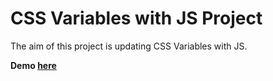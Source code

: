 # CSS Variables with JS Project

The aim of this project is updating CSS Variables with JS.

**Demo [here](https://baydarn.github.io/JS-30/03%20CSS%20Variables/index-START.html)**
